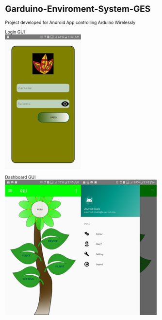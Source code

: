 # Garduino-Enviroment-System-GES
Project developed for Android App controlling Arduino Wirelessly

Login GUI<br>
<kbd><img src="https://github.com/Syahiddan/Garduino-Enviroment-System-GES/blob/master/GUI%20PSM/login/login.png" width="250"></kdb>

Dashboard GUI<br>
<kbd><img src="https://github.com/Syahiddan/Garduino-Enviroment-System-GES/blob/master/GUI%20PSM/dashboard/Dashboard.png" width="250"></kbd><kbd><img src="https://github.com/Syahiddan/Garduino-Enviroment-System-GES/blob/master/GUI%20PSM/dashboard/Dashboard_slider.png" width="250"></kbd>
